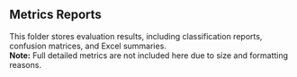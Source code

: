 ## Metrics Reports

This folder stores evaluation results, including classification reports, confusion matrices, and Excel summaries.  
**Note:** Full detailed metrics are not included here due to size and formatting reasons.